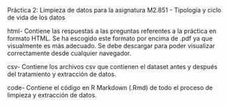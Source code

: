 Práctica 2: Limpieza de datos para la asignatura M2.851 - Tipología y ciclo de vida de los datos

html- Contiene las respuestas a las preguntas referentes a la práctica en formato HTML. Se ha escogido este formato por encima de .pdf ya que visualmente es más adecuado. Se debe descargar para poder visualizar correctamente desde cualquier navegador. 

csv- Contiene los archivos csv que contienen el dataset antes y después del tratamiento y extracción de datos. 


code- Contiene el código en R Markdown (.Rmd) de todo el proceso de limpieza y extracción de datos. 
